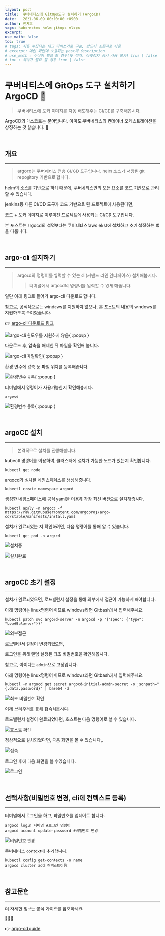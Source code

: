 ```yaml
---
layout: post
title:  쿠버네티스에 GitOps도구 설치하기 (ArgoCD)
date:   2021-06-09 00:00:00 +0900
author: 전지호
tags: kubernetes helm gitops mlops
excerpt: 
use_math: false
toc: true
# tags: 자동 수집되는 태그 띄어쓰기로 구분, 반드시 소문자로 사용
# excerpt: 메인 화면에 노출되는 post의 description
# use_math : 수식이 필요 할 경우(윗 첨자, 아랫첨자 동시 사용 불가) true | false
# toc : 목차가 필요 할 경우 true | false
---
```



# 쿠버네티스에 GitOps 도구 설치하기 ArgoCD 🐙

> 쿠버네티스에 도커 이미지를 자동 배포해주는 CI/CD를 구축해봅시다.

ArgoCD의 마스코트는 문어입니다. 아마도 쿠버네티스의 컨테이너 오케스트레이션을 상징하는 것 같습니다. 🐙

<br/>

## 개요

<hr/>

> argocd는 쿠버네티스 전용 CI/CD 도구입니다. helm 소스가 저장된 git repogitory 기반으로 합니다.

helm의 소스를 기반으로 하기 때문에, 쿠버네티스안의 모든 요소를 코드 기반으로 관리할 수 있습니다.

jenkins등 다른 CI/CD 도구가 코드 기반으로 된 프로젝트에 사용된다면,

코드 + 도커 이미지로 이루어진 프로젝트에 사용되는 CI/CD 도구입니다.

본 포스트는 argocd의 설명보다는 쿠버네티스(aws eks)에 설치하고 초기 설정하는 법을 다룹니다.

<br/>

## argo-cli 설치하기

<hr/>

> argocd의 명령어를 입력할 수 있는 cli(커맨드 라인 인터페이스) 설치해봅시다. 
>> 터미널에서 argocd의 명령어를 입력할 수 있게 해줍니다.

일단 아래 링크로 들어가 argo-cli 다운로드 합니다.

참고로, 공식적으로는 windows를 지원하지 않으나, 본 포스트의 내용의 windows를 지원하도록 쓰여졌습니다.

👉 [<u>argo-cli 다운로드 링크</u>](https://github.com/argoproj/argo-cd/releases/tag/v2.0.1)

 ![<u>argo-cli 윈도우를 지원하지 않음</u>](https://solution-userstats.s3.ap-northeast-1.amazonaws.com/techblogs/batteryho/argocd/argowindow%EC%A7%80%EC%9B%90.JPG){ :popup }

다운로드 후, 압축을 해제한 뒤 파일을 확인해 봅니다.

![<u>argo-cli 파일확인</u>](https://solution-userstats.s3.ap-northeast-1.amazonaws.com/techblogs/batteryho/argocd/argocli%ED%8C%8C%EC%9D%BC.JPG){ :popup }

환경 변수에 압축 푼 파일 위치를 등록해줍니다.

![<u>환경변수 등록</u>](https://solution-userstats.s3.ap-northeast-1.amazonaws.com/techblogs/batteryho/argocd/argowindow%ED%99%98%EA%B2%BD%EB%B3%80%EC%88%98.JPG){ :popup }

터미널에서 명령어가 사용가능한지 확인해봅시다.

``` shell
argocd
```

![<u>환경변수 등록</u>](https://solution-userstats.s3.ap-northeast-1.amazonaws.com/techblogs/batteryho/argocd/argowindow%ED%84%B0%EB%AF%B8%EB%84%90.JPG){ :popup }

<br/>

## argoCD 설치

<hr/>

> 본격적으로 설치를 진행해봅니다.

kubectl 명령어를 이용하여, 클러스터에 설치가 가능한 노드가 있는지 확인합니다.

``` shell
kubectl get node
```

argocd가 설치될 네임스페이스를 생성해줍니다.

``` shell
kubectl create namespace argocd
```

생성한 네임스페이스에 공식 yaml을 이용해 가장 최신 버전으로 설치해줍시다.

``` shell
kubectl apply -n argocd -f https://raw.githubusercontent.com/argoproj/argo-cd/stable/manifests/install.yaml
```

설치가 완료되었는 지 확인하려면, 다음 명령어를 통해 알 수 있습니다.

``` shell
kubectl get pod -n argocd
```

![<u>설치중</u>](https://solution-userstats.s3.ap-northeast-1.amazonaws.com/techblogs/batteryho/argocd/argocd%EC%84%A4%EC%B9%98%EC%A4%91.JPG)

![<u>설치완료</u>](https://solution-userstats.s3.ap-northeast-1.amazonaws.com/techblogs/batteryho/argocd/argocd%EC%84%A4%EC%B9%98%EC%99%84%EB%A3%8C.JPG)

<br/>

## argoCD 초기 설정

<hr/>

설치가 완료되었으면, 로드밸런서 설정을 통해 외부에서 접근이 가능하게 해야합니다.

아래 명령어는 linux명령어 이므로 windows라면 Gitbash에서 입력해주세요.

``` shell
kubectl patch svc argocd-server -n argocd -p '{"spec": {"type": "LoadBalancer"}}'
```

![<u>외부접근</u>](https://solution-userstats.s3.ap-northeast-1.amazonaws.com/techblogs/batteryho/argocd/argocd%EB%A1%9C%EB%93%9C%EB%B0%B8%EB%9F%B0%EC%84%9C%EB%85%B8%EC%B6%9C.JPG)

로브밸런서 설정이 변경되었으면, 

로그인을 위해 랜덤 설정된 최초 비밀번호을 확인해봅시다.

참고로, 아이디는 `admin`으로 고정입니다.

아래 명령어는 linux명령어 이므로 windows라면 Gitbash에서 입력해주세요.

``` shell
kubectl -n argocd get secret argocd-initial-admin-secret -o jsonpath="{.data.password}" | base64 -d
```

![<u>최초 비밀번호 확인</u>](https://solution-userstats.s3.ap-northeast-1.amazonaws.com/techblogs/batteryho/argocd/argocd%EC%B5%9C%EC%B4%88%EB%B9%84%EB%B0%80%EB%B2%88%ED%98%B8%EC%95%8C%EA%B8%B0.JPG)

이제 브라우저를 통해 접속해봅시다.

로드밸런서 설정이 완료되었다면, 호스트는 다음 명령어로 알 수 있습니다.

![<u>호스트 확인</u>](https://solution-userstats.s3.ap-northeast-1.amazonaws.com/techblogs/batteryho/argocd/argocd%ED%98%B8%EC%8A%A4%ED%8A%B8%EC%A3%BC%EC%86%8C%ED%99%95%EC%9D%B8.png)

정상적으로 설치되었다면, 다음 화면을 볼 수 있습니다,.

![<u>접속</u>](https://solution-userstats.s3.ap-northeast-1.amazonaws.com/techblogs/batteryho/argocd/argo%EC%A0%91%EC%86%8D.JPG)

로그인 후에 다음 화면을 볼 수있습니다.

![<u>로그인</u>](https://solution-userstats.s3.ap-northeast-1.amazonaws.com/techblogs/batteryho/argocd/argo%EC%A0%91%EC%86%8D2.JPG)

<br/>

## 선택사항(비밀번호 변경, cli에 컨텍스트 등록)

<hr/>

터미널에서 로그인을 하고, 비밀번호를 업데이트 합니다.

``` shell
argocd login 서버명 #로그인 명령어
argocd account update-password #비밀번호 변경
```

![<u>비밀번호 변경</u>](https://solution-userstats.s3.ap-northeast-1.amazonaws.com/techblogs/batteryho/argocd/argo%ED%84%B0%EB%AF%B8%EB%84%90%EB%A1%9C%EA%B7%B8%EC%9D%B8.JPG)

쿠버네티스 context에 추가합니다.

``` shell
kubectl config get-contexts -o name
argocd cluster add 컨텍스트이름
```

<br/>

## 참고문헌

<hr/>

더 자세한 정보는 공식 가이드를 참조하세요.

🐙🐙🐙

👉 [<u>argo-cd guide</u>](https://argoproj.github.io/argo-cd/user-guide)